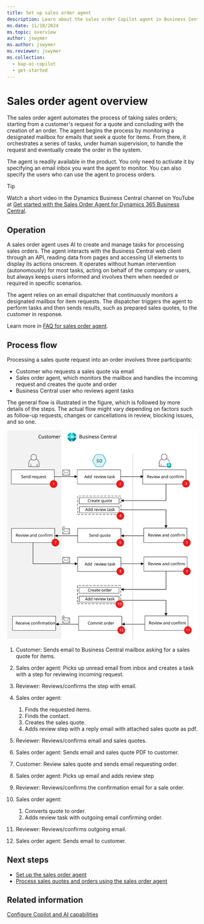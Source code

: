 ```yaml
---
title: Set up sales order agent
description: Learn about the sales order Copilot agent in Business Central.
ms.date: 11/18/2024
ms.topic: overview
author: jswymer
ms.author: jswymer
ms.reviewer: jswymer
ms.collection:
  - bap-ai-copilot
  - get-started
---
```

# Sales order agent overview

The sales order agent automates the process of taking sales orders; starting from a customer's request for a quote and concluding with the creation of an order. The agent begins the process by monitoring a designated mailbox for emails that seek a quote for items. From there, it orchestrates a series of tasks, under human supervision, to handle the request and eventually create the order in the system.

The agent is readily available in the product. You only need to activate it by specifying an email inbox you want the agent to monitor. You can also specify the users who can use the agent to process orders.

> [!TIP]
> Watch a short video in the Dynamics Business Central channel on YouTube at [Get started with the Sales Order Agent for Dynamics 365 Business Central](https://www.youtube.com/watch?v=6icbmbLc_Og).

<!--
> *The video doesn't exactly reflect how the feature currently works or looks in the product. The feature has changed since the video was produced.*-->

## Operation

A sales order agent uses AI to create and manage tasks for processing sales orders. The agent interacts with the Business Central web client through an API, reading data from pages and accessing UI elements to display its actions onscreen. It operates without human intervention (autonomously) for most tasks, acting on behalf of the company or users, but always keeps users informed and involves them when needed or required in specific scenarios.

The agent relies on an email dispatcher that continuously monitors a designated mailbox for item requests. The dispatcher triggers the agent to perform tasks and then sends results, such as prepared sales quotes, to the customer in response.

Learn more in [FAQ for sales order agent](faqs-sales-order-taker-agent.md).

## Process flow

Processing a sales quote request into an order involves three participants: 

- Customer who requests a sales quote via email
- Sales order agent, which monitors the mailbox and handles the incoming request and creates the quote and order  
- Business Central user who reviews agent tasks

The general flow is illustrated in the figure, which is followed by more details of the steps. The actual flow might vary depending on factors such as follow-up requests, changes or cancellations in review, blocking issues, and so one.

![Shows the sales order agent flow](media/soa-flow.svg)

1. Customer: Sends email to Business Central mailbox asking for a sales quote for items. 
1. Sales order agent: Picks up unread email from inbox and creates a task with a step for reviewing incoming request. 
1. Reviewer: Reviews/confirms the step with email.  
1. Sales order agent: 

    1. Finds the requested items.
    1. Finds the contact. 
    1. Creates the sales quote. 
    1. Adds review step with a reply email with attached sales quote as pdf.
1. Reviewer: Reviews/confirms email and sales quotes. 
1. Sales order agent: Sends email and sales quote PDF to customer. 
1. Customer: Review sales quote and sends email requesting order. 
1. Sales order agent: Picks up email and adds review step 
1. Reviewer: Reviews/confirms the confirmation email for a sale order. 
1. Sales order agent: 

    1. Converts quote to order. 
    1. Adds review task with outgoing email confirming order. 
1. Reviewer: Reviews/confirms outgoing email. 
1. Sales order agent: Sends email to customer. 
  
## Next steps

- [Set up the sales order agent](sales-order-agent-setup.md)
- [Process sales quotes and orders using the sales order agent](sales-order-agent-process.md)

## Related information

[Configure Copilot and AI capabilities](enable-ai.md) 